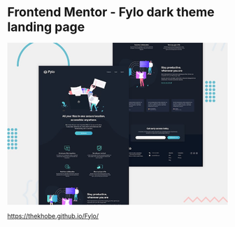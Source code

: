 # Frontend Mentor - Fylo dark theme landing page

![Design preview for the Fylo dark theme landing page challenge](./design/desktop-preview.jpg)

https://thekhobe.github.io/Fylo/
